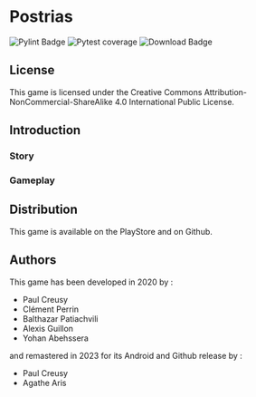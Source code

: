 # Postrias

![Pylint Badge](https://github.com/LupaDevStudio/Postrias/actions/workflows/pylint.yml/badge.svg)
![Pytest coverage](https://raw.githubusercontent.com/LupaDevStudio/Postrias/coverage-badge/coverage.svg?raw=true)
![Download Badge](https://img.shields.io/github/downloads/LupaDevStudio/Postrias/total.svg)

## License

This game is licensed under the Creative Commons Attribution-NonCommercial-ShareAlike 4.0 International Public License.

## Introduction

### Story

### Gameplay

## Distribution

This game is available on the PlayStore and on Github.

## Authors

This game has been developed in 2020 by :

- Paul Creusy
- Clément Perrin
- Balthazar Patiachvili
- Alexis Guillon
- Yohan Abehssera

and remastered in 2023 for its Android and Github release by :

- Paul Creusy
- Agathe Aris
